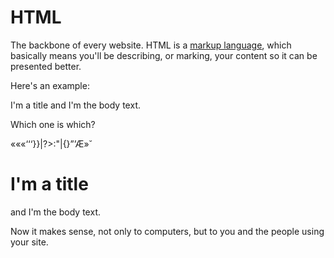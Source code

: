 # HTML
The backbone of every website. HTML is a [markup language](http://en.wikipedia.org/wiki/Markup_language), which basically means you'll be describing, or marking, your content so it can be presented better.

Here's an example:

I'm a title
and I'm the body text.

Which one is which?

«««‘‘‘}}|?>:"|{}”’Æ»<!--  -->˘<h1>I'm a title</h1>
<p>and I'm the body text.</p>

Now it makes sense, not only to computers, but to you and the people using your site.
